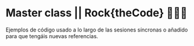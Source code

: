 # Master class || Rock{theCode} 👨🏽‍💻

Ejemplos de código usado a lo largo de las sesiones síncronas o añadido para que tengáis nuevas referencias.